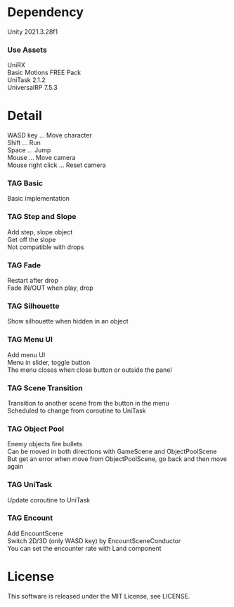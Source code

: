 # Dependency
Unity 2021.3.28f1

### Use Assets
UniRX  
Basic Motions FREE Pack  
UniTask 2.1.2  
UniversalRP 7.5.3

# Detail
WASD key ... Move character  
Shift ... Run  
Space ... Jump  
Mouse ... Move camera  
Mouse right click ... Reset camera

### TAG Basic
Basic implementation

### TAG Step and Slope
Add step, slope object  
Get off the slope  
Not compatible with drops

### TAG Fade
Restart after drop  
Fade IN/OUT when play, drop

### TAG Silhouette
Show silhouette when hidden in an object

### TAG Menu UI
Add menu UI  
Menu in slider, toggle button  
The menu closes when close button or outside the panel

### TAG Scene Transition
Transition to another scene from the button in the menu  
Scheduled to change from coroutine to UniTask

### TAG Object Pool
Enemy objects fire bullets  
Can be moved in both directions with GameScene and ObjectPoolScene  
But get an error when move from ObjectPoolScene, go back and then move again

### TAG UniTask
Update coroutine to UniTask

### TAG Encount
Add EncountScene  
Switch 2D/3D (only WASD key) by EncountSceneConductor  
You can set the encounter rate with Land component

# License
This software is released under the MIT License, see LICENSE.
